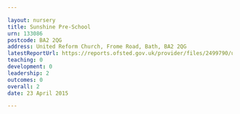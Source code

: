 ```yaml
---

layout: nursery
title: Sunshine Pre-School
urn: 133086
postcode: BA2 2QG
address: United Reform Church, Frome Road, Bath, BA2 2QG
latestReportUrl: https://reports.ofsted.gov.uk/provider/files/2499790/urn/133086.pdf
teaching: 0
development: 0
leadership: 2
outcomes: 0
overall: 2
date: 23 April 2015

---
```

